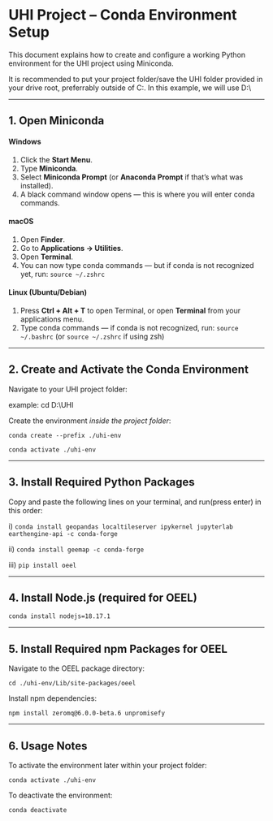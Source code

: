 # UHI Project – Conda Environment Setup

This document explains how to create and configure a working Python environment for the UHI project using Miniconda.

It is recommended to put your project folder/save the UHI folder provided in your drive root, preferrably outside of C:\. In this example, we will use D:\

---

## 1. Open Miniconda

#### **Windows**
1. Click the **Start Menu**.
2. Type **Miniconda**.
3. Select **Miniconda Prompt** (or **Anaconda Prompt** if that’s what was installed).
4. A black command window opens — this is where you will enter conda commands.

#### **macOS**
1. Open **Finder**.
2. Go to **Applications → Utilities**.
3. Open **Terminal**.
4. You can now type conda commands — but if conda is not recognized yet, run:
    `source ~/.zshrc`

#### **Linux (Ubuntu/Debian)**
1. Press **Ctrl + Alt + T** to open Terminal, or open **Terminal** from your applications menu.
2. Type conda commands — if conda is not recognized, run:
    `source ~/.bashrc`
    (or `source ~/.zshrc` if using zsh)

---

## 2. Create and Activate the Conda Environment

Navigate to your UHI project folder:
 
  example: cd D:\UHI

Create the environment _inside the project folder_:

`conda create --prefix ./uhi-env` 

`conda activate ./uhi-env`

---
## 3. Install Required Python Packages
Copy and paste the following lines on your terminal, and run(press enter) in this order: 

i) `conda install geopandas localtileserver ipykernel jupyterlab earthengine-api -c conda-forge`

ii) `conda install geemap -c conda-forge` 

iii) `pip install oeel`

---

## 4. Install Node.js (required for OEEL)

`conda install nodejs=18.17.1`

---

## 5. Install Required npm Packages for OEEL

Navigate to the OEEL package directory:

`cd ./uhi-env/Lib/site-packages/oeel`

Install npm dependencies:

`npm install zeromq@6.0.0-beta.6 unpromisefy`

---

## 6. Usage Notes

To activate the environment later within your project folder:

`conda activate ./uhi-env`

To deactivate the environment:

`conda deactivate`
